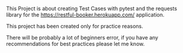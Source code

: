 This Project is about creating Test Cases with pytest and the requests library for the https://restful-booker.herokuapp.com/ application.

This project has been created only for practice reasons. 

There will be probably a lot of beginners error, if you have any recommendations for best practices please let me know.

